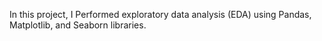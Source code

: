 In this project, I Performed exploratory data analysis (EDA) using Pandas, Matplotlib, and Seaborn libraries.
